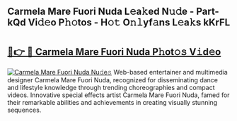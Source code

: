 ## Carmela Mare Fuori Nuda L𝚎a𝚔ed N𝚞𝚍e - Part-kQd Vi𝚍𝚎o P𝚑𝚘tos - H𝚘𝚝 O𝚗𝚕yf𝚊ns L𝚎a𝚔s kKrFL

# <h2><a href="http://kf1gmf2.oniu.top/?m=Carmela+Mare+Fuori+Nuda">🔗👉 🔴 Carmela Mare Fuori Nuda P𝚑ot𝚘𝚜 V𝚒d𝚎o</a></h2>

[![Carmela Mare Fuori Nuda Nu𝚍e𝚜](https://i.imgur.com/0qMVB7G.gif)](http://kf1gmf2.oniu.top/?m=Carmela+Mare+Fuori+Nuda)
Web-based entertainer and multimedia designer Carmela Mare Fuori Nuda, recognized for disseminating dance and lifestyle knowledge through trending choreographies and compact videos. Innovative special effects artist Carmela Mare Fuori Nuda, famed for their remarkable abilities and achievements in creating visually stunning sequences.  
